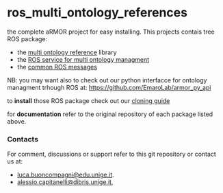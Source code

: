 # ros_multi_ontology_references
the complete aRMOR project for easy installing.
This projects contais tree ROS package:
 - the [multi ontology reference](https://github.com/EmaroLab/multi_ontology_reference) library
 - the [ROS service for multi ontology managment](https://github.com/EmaroLab/armor)
 - the [common ROS messages](https://github.com/EmaroLab/armor_msgs)
 
NB: you may want also to check out our python interfacce for ontology managment trhough ROS at: https://github.com/EmaroLab/armor_py_api

to **install** those ROS package check out our [cloning guide](https://github.com/EmaroLab/docs/wiki/GitHub-Tutorial-to-Manage-Project-with-SubRepositories)

for **documentation** refer to the original repository of each package listed above.

### Contacts
For comment, discussions or support refer to this git repository or contact us at:
 - [luca.buoncompagni@edu.unige.it](mailto:luca.buoncompagni@edu.unige.it).
 - [alessio.capitanelli@dibris.unige.it](mailto:alessio.capitanelli@dibris.unige.it),
